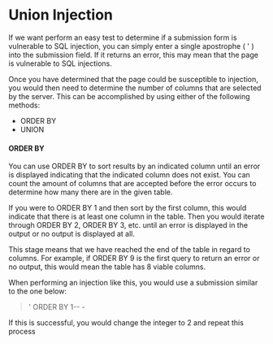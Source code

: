 # Union Injection

If we want perform an easy test to determine if a submission form is vulnerable to SQL injection, you can simply enter a single apostrophe ( ' ) into the submission field. If it returns an error, this may mean that the page is vulnerable to SQL injections.

Once you have determined that the page could be susceptible to injection, you would then need to determine the number of columns that are selected by the server. This can be accomplished by using either of the following methods:

- ORDER BY
- UNION

#### ORDER BY 

You can use ORDER BY to sort results by an indicated column until an error is displayed indicating that the indicated column does not exist. You can count the amount of columns that are accepted before the error occurs to determine how many there are in the given table.

If you were to ORDER BY 1 and then sort by the first column, this would indicate that there is at least one column in the table. Then you would iterate through ORDER BY 2, ORDER BY 3, etc. until an error is displayed in the output or no output is displayed at all. 

This stage means that we have reached the end of the table in regard to columns. For example, if ORDER BY 9 is the first query to return an error or no output, this would mean the table has 8 viable columns.

When performing an injection like this, you would use a submission similar to the one below:

>' ORDER BY 1-- -

If this is successful, you would change the integer to 2 and repeat this process 